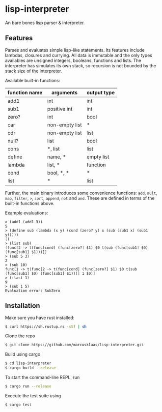 # lisp-interpreter
An bare bones lisp parser &amp; interpreter.

## Features
Parses and evaluates simple lisp-like statements. Its features include lambdas, closures and currying.
All data is immutable and the only types availables are unsigned integers, booleans, functions and lists.
The interpreter has simulates its own stack, so recursion is not bounded by the stack size of the interpreter.

Available built-in functions:

| function name  | arguments | output type |
|---|---|---|
| add1 | int | int |
| sub1 | positive int | int |
| zero? | int | bool |
| car | non-empty list | * |
| cdr | non-empty list | list |
| null? | list | bool |
| cons | *, list | list |
| define | name, * | empty list |
| lambda | list, * | function |
| cond | bool, *, * | * |
| list | * | list |

Further, the main binary introduces some convenience functions: `add`, `mult`, `map`, `filter`, `>`, `sort`, `append`, `not` and `and`.
These are defined in terms of the built-in functions above.

Example evaluations:
```
> (add1 (add1 3))
5
> (define sub (lambda (x y) (cond (zero? y) x (sub (sub1 x) (sub1 y)))))
()
> (list sub)
(func[2 -> t(func[cond] (func[zero?] $1) $0 t(sub (func[sub1] $0) (func[sub1] $1)))])
> (sub 5 3)
2
> (sub 10)
func[1 -> t(func[2 -> t(func[cond] (func[zero?] $1) $0 t(sub (func[sub1] $0) (func[sub1] $1)))] 1 $0)]
> (:last 1)
9
> (sub 1 5)
Evaluation error: SubZero
```

## Installation
Make sure you have rust installed:
```bash
$ curl https://sh.rustup.rs -sSf | sh
```
Clone the repo
```bash
$ git clone https://github.com/marcusklaas/lisp-interpreter.git
```
Build using cargo
```bash
$ cd lisp-interpreter
$ cargo build --release
```
To start the command-line REPL, run
```bash
$ cargo run --release
```
Execute the test suite using
```bash
$ cargo test
```
